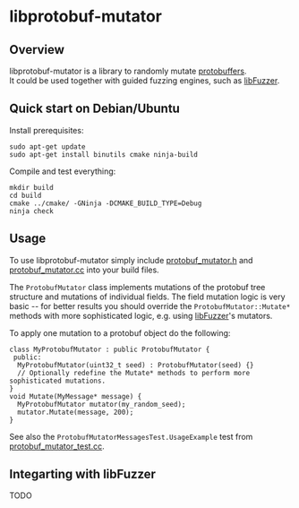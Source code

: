 # libprotobuf-mutator

## Overview
libprotobuf-mutator is a library to randomly mutate
[protobuffers](https://github.com/google/protobuf). <BR>
It could be used together with guided
fuzzing engines, such as [libFuzzer](http://libfuzzer.info).

## Quick start on Debian/Ubuntu

Install prerequisites:

```
sudo apt-get update
sudo apt-get install binutils cmake ninja-build
```

Compile and test everything:

```
mkdir build
cd build
cmake ../cmake/ -GNinja -DCMAKE_BUILD_TYPE=Debug
ninja check
```

## Usage

To use libprotobuf-mutator simply include 
[protobuf_mutator.h](protobuf_mutator.h) and
[protobuf_mutator.cc](protobuf_mutator.cc) into your build files.

The `ProtobufMutator` class implements mutations of the protobuf
tree structure and mutations of individual fields.
The field mutation logic is very basic -- 
for better results you should override the `ProtobufMutator::Mutate*`
methods with more sophisticated logic, e.g.
using [libFuzzer](http://libfuzzer.info)'s mutators.

To apply one mutation to a protobuf object do the following:
```
class MyProtobufMutator : public ProtobufMutator {
 public:
  MyProtobufMutator(uint32_t seed) : ProtobufMutator(seed) {}
  // Optionally redefine the Mutate* methods to perform more sophisticated mutations.
}
void Mutate(MyMessage* message) {
  MyProtobufMutator mutator(my_random_seed);
  mutator.Mutate(message, 200);
}
```

See also the `ProtobufMutatorMessagesTest.UsageExample` test from
[protobuf_mutator_test.cc](/protobuf_mutator_test.cc).

## Integarting with libFuzzer
TODO
